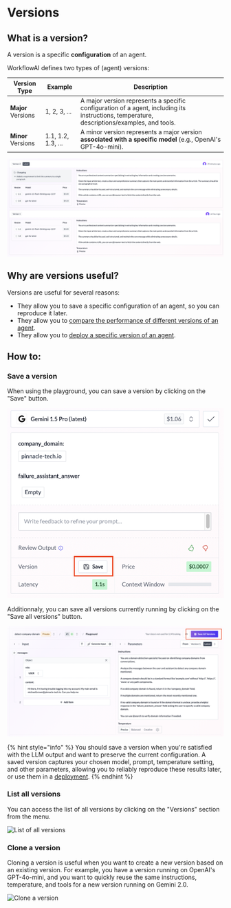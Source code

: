# Versions

## What is a version?

A version is a specific **configuration** of an agent.

WorkflowAI defines two types of (agent) versions:

| Version Type | Example | Description |
|--------------|---------|-------------|
| **Major** Versions | 1, 2, 3, ... | A major version represents a specific configuration of a agent, including its instructions, temperature, descriptions/examples, and tools. |
| **Minor** Versions | 1.1, 1.2, 1.3, ... | A minor version represents a major version **associated with a specific model** (e.g., OpenAI's GPT-4o-mini). |


![Version 2 is a major version, version 2.1 is version 2 running on Gemini 2.0](/docs/assets/images/versions/versions.png)

## Why are versions useful?

Versions are useful for several reasons:
- They allow you to save a specific configuration of an agent, so you can reproduce it later.
- They allow you to [compare the performance of different versions of an agent](/docs/playbook/evaluating-your-ai-agent.md).
- They allow you to [deploy a specific version of an agent](/docs/features/deployments.md).


## How to:

### Save a version
When using the playground, you can save a version by clicking on the "Save" button.

![Save a version](/docs/assets/images/versions/save-version.png)

Additionnaly, you can save all versions currently running by clicking on the "Save all versions" button.

![Save all versions](/docs/assets/images/versions/save-all-versions.png)

{% hint style="info" %}
You should save a version when you're satisfied with the LLM output and want to preserve the current configuration. A saved version captures your chosen model, prompt, temperature setting, and other parameters, allowing you to reliably reproduce these results later, or use them in a [deployment](/deployments).
{% endhint %}

### List all versions
You can access the list of all versions by clicking on the "Versions" section from the menu.

![List of all versions](/docs/assets/images/versions/versions-section-full.png)

### Clone a version

Cloning a version is useful when you want to create a new version based on an existing version. For example, you have a version running on OpenAI's GPT-4o-mini, and you want to quickly reuse the same instructions, temperature, and tools for a new version running on Gemini 2.0.

![Clone a version](/docs/assets/images/versions/clone-version.gif)

